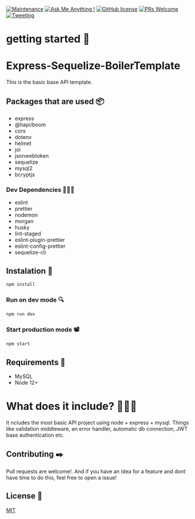 [![Maintenance](https://img.shields.io/badge/Maintained%3F-yes-green.svg)](https://GitHub.com/Naereen/StrapDown.js/graphs/commit-activity)
[![Ask Me Anything !](https://img.shields.io/badge/Ask%20me-anything-1abc9c.svg)](mailto:chander.zap@gmail.com)
[![GitHub license](https://img.shields.io/github/license/Naereen/StrapDown.js.svg)](https://github.com/Naereen/StrapDown.js/blob/master/LICENSE)
[![PRs Welcome](https://img.shields.io/badge/PRs-welcome-brightgreen.svg?style=flat-square)](http://makeapullrequest.com)
[![Tweeting](https://img.shields.io/twitter/url/http/shields.io.svg?style=social)](https://twitter.com/intent/tweet?url=https%3A%2F%2Fgithub.com%2FByChanderZap%2FExpress-MongoAPI-BoilerTemplate&via=ByChanderZap&text=Hechale%20un%20ojo%20a%20esta%20plantilla%20para%20apis%20hechas%20con%20Node%20Express%20y%20Mongodb%21&hashtags=mongodb%2Cexpress%2Cnode%2Ctemplate)

# getting started 🚀

# Express-Sequelize-BoilerTemplate
This is the basic base API template.

## Packages that are used 📦
- express
- @hapi/boom
- cors
- dotenv
- helmet
- joi
- jsonwebtoken
- sequelize
- mysql2
- bcryptjs

### Dev Dependencies 👩🏾‍💻
- eslint
- prettier
- nodemon
- morgan
- husky
- lint-staged
- eslint-plugin-prettier
- eslint-config-prettier
- sequelize-cli

## Instalation 🐝
```bash
npm install
```

### Run on dev mode 🔍
```bash
npm run dev
```

### Start production mode 📽
```bash
npm start
```

## Requirements 📃
- MySQL
- Node 12+

# What does it include? 🧨✨🎉
It ncludes the most basic API project using node + express + mysql. Things like validation middleware, an error handler, automatic db connection, JWT base authentication etc.

## Contributing ✒️
Pull requests are welcome!. And if you have an idea for a feature and dont have time to do this, feel free to open a issue!


## License 📄
[MIT](https://choosealicense.com/licenses/mit/)

